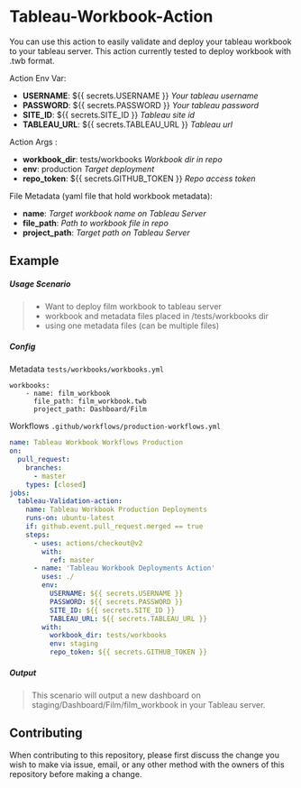 # Tableau-Workbook-Action

You can use this action to easily validate and deploy your tableau workbook to your tableau server. This action currently tested to deploy workbook with .twb format.

Action Env Var:
- **USERNAME**: ${{ secrets.USERNAME }} *Your tableau username*
- **PASSWORD**: ${{ secrets.PASSWORD }} *Your tableau password*
- **SITE_ID**: ${{ secrets.SITE_ID }} *Tableau site id*
- **TABLEAU_URL**: ${{ secrets.TABLEAU_URL }} *Tableau url*

Action Args :
- **workbook_dir**: tests/workbooks *Workbook dir in repo*
- **env**: production *Target deployment*
- **repo_token**: ${{ secrets.GITHUB_TOKEN }} *Repo access token*

File Metadata (yaml file that hold workbook metadata):
- **name**: *Target workbook name on Tableau Server*
- **file_path**: *Path to workbook file in repo*
- **project_path**: *Target path on Tableau Server*

## Example
##### Usage Scenario

> - Want to deploy film workbook to tableau server
> - workbook and metadata files placed in /tests/workbooks dir
> - using one metadata files (can be multiple files)



##### Config


Metadata `tests/workbooks/workbooks.yml`
```
workbooks:
    - name: film_workbook
      file_path: film_workbook.twb
      project_path: Dashboard/Film
```
Workflows `.github/workflows/production-workflows.yml`
```yml
name: Tableau Workbook Workflows Production
on:
  pull_request:
    branches:
      - master
    types: [closed]
jobs:
  tableau-Validation-action:
    name: Tableau Workbook Production Deployments
    runs-on: ubuntu-latest
    if: github.event.pull_request.merged == true
    steps:
      - uses: actions/checkout@v2
        with:
          ref: master
      - name: 'Tableau Workbook Deployments Action'
        uses: ./
        env:
          USERNAME: ${{ secrets.USERNAME }}
          PASSWORD: ${{ secrets.PASSWORD }}
          SITE_ID: ${{ secrets.SITE_ID }}
          TABLEAU_URL: ${{ secrets.TABLEAU_URL }}
        with:
          workbook_dir: tests/workbooks
          env: staging
          repo_token: ${{ secrets.GITHUB_TOKEN }}

```

##### Output

> This scenario will output a new dashboard on staging/Dashboard/Film/film_workbook in your Tableau server.


## Contributing

When contributing to this repository, please first discuss the change you wish to make via issue, email, or any other method with the owners of this repository before making a change.
